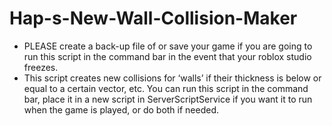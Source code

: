 # Hap-s-New-Wall-Collision-Maker
- PLEASE create a back-up file of or save your game if you are going to run this script in the command bar in the event that your roblox studio freezes. 
- This script creates new collisions for ‘walls’ if their thickness is below or equal to a certain vector, etc. You can run this script in the command bar, place it in a new script in ServerScriptService if you want it to run when the game is played, or do both if needed.
